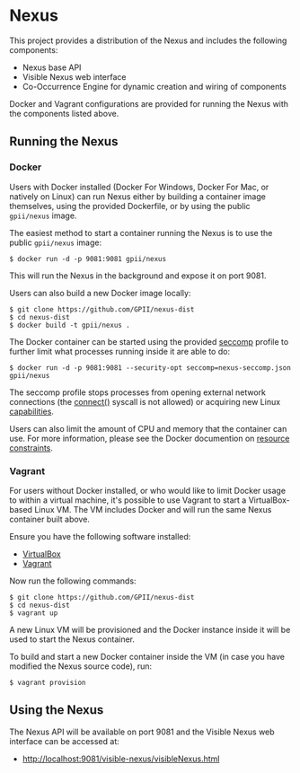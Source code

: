 # Nexus

This project provides a distribution of the Nexus and includes the following components:

- Nexus base API
- Visible Nexus web interface
- Co-Occurrence Engine for dynamic creation and wiring of components

Docker and Vagrant configurations are provided for running the Nexus with the components listed above.

## Running the Nexus

### Docker

Users with Docker installed (Docker For Windows, Docker For Mac, or natively on Linux) can run Nexus either by building a container image themselves, using the provided Dockerfile, or by using the public `gpii/nexus` image.

The easiest method to start a container running the Nexus is to use the public `gpii/nexus` image:

```
$ docker run -d -p 9081:9081 gpii/nexus
```

This will run the Nexus in the background and expose it on port 9081.

Users can also build a new Docker image locally:

```
$ git clone https://github.com/GPII/nexus-dist
$ cd nexus-dist
$ docker build -t gpii/nexus .
```

The Docker container can be started using the provided [seccomp](https://docs.docker.com/engine/security/seccomp/) profile to further limit what processes running inside it are able to do:

```
$ docker run -d -p 9081:9081 --security-opt seccomp=nexus-seccomp.json gpii/nexus
```

The seccomp profile stops processes from opening external network connections (the [connect()](http://man7.org/linux/man-pages/man2/connect.2.html) syscall is not allowed) or acquiring new Linux [capabilities](http://man7.org/linux/man-pages/man7/capabilities.7.html).

Users can also limit the amount of CPU and memory that the container can use. For more information, please see the Docker documention on [resource constraints](https://docs.docker.com/engine/admin/resource_constraints/).

### Vagrant

For users without Docker installed, or who would like to limit Docker usage to within a virtual machine, it's possible to use Vagrant to start a VirtualBox-based Linux VM. The VM includes Docker and will run the same Nexus container built above.

Ensure you have the following software installed:

 * [VirtualBox](https://www.virtualbox.org)
 * [Vagrant](https://www.vagrantup.com)

Now run the following commands:

```
$ git clone https://github.com/GPII/nexus-dist
$ cd nexus-dist
$ vagrant up
```

A new Linux VM will be provisioned and the Docker instance inside it will be used to start the Nexus container.

To build and start a new Docker container inside the VM (in case you have modified the Nexus source code), run:

```
$ vagrant provision
```

## Using the Nexus

The Nexus API will be available on port 9081 and the Visible Nexus web interface can be accessed at:

- [http://localhost:9081/visible-nexus/visibleNexus.html](http://localhost:9081/visible-nexus/visibleNexus.html)
